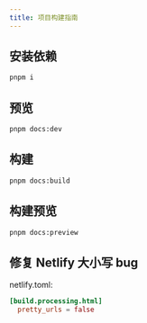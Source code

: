```yaml
---
title: 项目构建指南
---
```


## 安装依赖
```sh
pnpm i
```

## 预览
```sh
pnpm docs:dev
```

## 构建
```sh
pnpm docs:build
```

## 构建预览
```sh
pnpm docs:preview
```

## 修复 Netlify 大小写 bug
netlify.toml:
```toml
[build.processing.html]
  pretty_urls = false
```